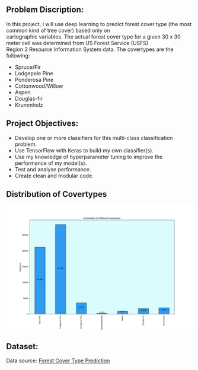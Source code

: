 ## Problem Discription:
In this project, I will use deep learning to predict forest cover type (the most common kind of tree cover) based only on \
cartographic variables. The actual forest cover type for a given 30 x 30 meter cell was determined from US Forest Service (USFS)\
Region 2 Resource Information System data. The covertypes are the following:
- Spruce/Fir
- Lodgepole Pine
- Ponderosa Pine
- Cottonwood/Willow
- Aspen
- Douglas-fir
- Krummholz

## Project Objectives:
- Develop one or more classifiers for this multi-class classification problem.
- Use TensorFlow with Keras to build my own classifier(s). 
- Use my knowledge of hyperparameter tuning to improve the performance of my model(s).
- Test and analyse performance.
- Create clean and modular code.

## Distribution of Covertypes
![](https://github.com/Friedrich94326/AI_and_Data_Science/blob/Python/Deep%20Learning/Projects/Forest_Covertype_Classification/distribution%20of%20cover%20types.png)

## Dataset:
Data source: [Forest Cover Type Prediction](https://www.kaggle.com/c/forest-cover-type-prediction)

